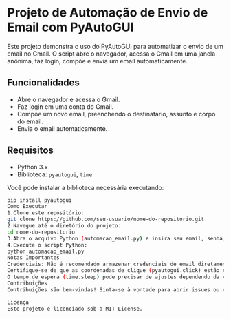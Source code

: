 # Projeto de Automação de Envio de Email com PyAutoGUI

Este projeto demonstra o uso do PyAutoGUI para automatizar o envio de um email no Gmail. O script abre o navegador, acessa o Gmail em uma janela anônima, faz login, compõe e envia um email automaticamente.

## Funcionalidades

- Abre o navegador e acessa o Gmail.
- Faz login em uma conta do Gmail.
- Compõe um novo email, preenchendo o destinatário, assunto e corpo do email.
- Envia o email automaticamente.

## Requisitos

- Python 3.x
- Biblioteca: `pyautogui`, `time`

Você pode instalar a biblioteca necessária executando:
```bash
pip install pyautogui
Como Executar
1.Clone este repositório:
git clone https://github.com/seu-usuario/nome-do-repositorio.git
2.Navegue até o diretório do projeto:
cd nome-do-repositorio
3.Abra o arquivo Python (automacao_email.py) e insira seu email, senha, destinatário, assunto e mensagem onde indicado no código.
4.Execute o script Python:
python automacao_email.py
Notas Importantes
Credenciais: Não é recomendado armazenar credenciais de email diretamente no código. Use este script apenas para fins de aprendizado e testes em contas de email secundárias.
Certifique-se de que as coordenadas de clique (pyautogui.click) estão corretas para a sua tela. Você pode precisar ajustar essas coordenadas se a resolução ou layout do seu sistema for diferente.
O tempo de espera (time.sleep) pode precisar de ajustes dependendo da velocidade do seu sistema e da conexão com a internet.
Contribuições
Contribuições são bem-vindas! Sinta-se à vontade para abrir issues ou enviar pull requests.

Licença
Este projeto é licenciado sob a MIT License.
